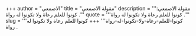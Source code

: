 +++
author = "الاصمعي"
title = "مقولة الاصمعي"
description = '''مقولة الاصمعي: كونوا للعلم رعاة ولا تكونوا له رواة .'''
quote = '''كونوا للعلم رعاة ولا تكونوا له رواة .'''
slug = '''كونوا-للعلم-رعاة-ولا-تكونوا-له-رواة'''
+++
كونوا للعلم رعاة ولا تكونوا له رواة .
